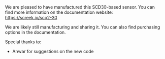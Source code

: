 We are pleased to have manufactured this SCD30-based sensor. You can find more information on the documentation website:
https://screek.io/sco2-30

We are likely still manufacturing and sharing it. You can also find purchasing options in the documentation.

Special thanks to:
- Anwar for suggestions on the new code
